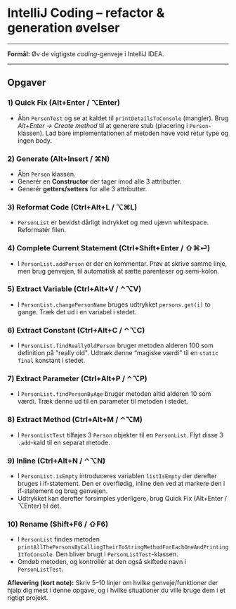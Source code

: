 # IntelliJ Coding – refactor & generation øvelser

---

**Formål:** Øv de vigtigste *coding*-genveje i IntelliJ IDEA.

---

## Opgaver

### 1) **Quick Fix (Alt+Enter / ⌥Enter)**  
-   Åbn `PersonTest` og se at kaldet til `printDetailsToConsole` (mangler). Brug *Alt+Enter → Create method* til at generere stub (placering i `Person`-klassen). Lad bare implementationen af metoden have void retur type og ingen body.

### 2) **Generate (Alt+Insert / ⌘N)**  
- Åbn `Person` klassen. 
- Generér en **Constructor** der tager imod alle 3 attributter.
- Generér **getters/setters** for alle 3  attributter.

### 3) **Reformat Code (Ctrl+Alt+L / ⌥⌘L)**  
-   `PersonList` er bevidst dårligt indrykket og med ujævn whitespace. Reformatér filen.

### 4) **Complete Current Statement (Ctrl+Shift+Enter / ⇧⌘⏎)**
-   I `PersonList.addPerson` er der en kommentar. Prøv at skrive samme linje, men brug genvejen, til automatisk at sætte parenteser og semi-kolon.

### 5) **Extract Variable (Ctrl+Alt+V / ⌃⌥V)**  
-   I `PersonList.changePersonName` bruges udtrykket `persons.get(i)` to gange. Træk det ud i en variabel i stedet.

### 6) **Extract Constant (Ctrl+Alt+C / ⌃⌥C)**  
-   I `PersonList.findReallyOldPerson` bruger metoden alderen 100 som definition på "really old". Udtræk denne “magiske værdi” til en `static final` konstant i stedet.

### 7) **Extract Parameter (Ctrl+Alt+P / ⌃⌥P)**  
-   I `PersonList.findPersonByAge` bruger metoden altid alderen 10 som værdi. Træk denne ud til en parameter til metoden i stedet.

### 8) **Extract Method (Ctrl+Alt+M / ⌃⌥M)**  
-   I `PersonListTest` tilføjes 3 `Person` objekter til en `PersonList`. Flyt disse 3 `.add`-kald til en separat metode.

### 9) **Inline (Ctrl+Alt+N / ⌃⌥N)**  
-   I `PersonList.isEmpty` introduceres variablen `listIsEmpty` der derefter bruges i if-statement. Den er overflødig, inline den ved at markere den i if-statement og brug genvejen.
- Udtrykket kan derefter forsimples yderligere, brug Quick Fix (Alt+Enter / ⌥Enter) til det.

### 10) **Rename (Shift+F6 / ⇧F6)**  
-   I `PersonList` findes metoden `printAllThePersonsByCallingTheirToStringMethodForEachOneAndPrintingItToConsole`. Den bliver brugt i `PersonListTest`-klassen. 
- Omdøb metoden, og kontrollér at den også skiftede navn i `PersonListTest`.

**Aflevering (kort note):** Skriv 5–10 linjer om hvilke genveje/funktioner der hjalp dig mest i denne opgave, og i hvilke situationer du ville bruge dem i et rigtigt projekt.